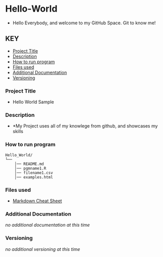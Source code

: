# Hello-World
* Hello Everybody, and welcome to my GitHub Space. Git to know me!
## KEY
* [Project Title](#Project-Title)
* [Description](#Description)
* [How to run program](#How-to-run-program)
* [Files used](#Files-used)
* [Additional Documentation](#Additional-Documentation)
* [Versioning](#Versioning)
  
### Project Title
* Hello World Sample
  
### Description
* *My Project uses all of my knowlege from github, and showcases my skills
  
### How to run program
```
Hello_World/
└── 
    │── README.md
    │── pgmname1.R
    │── filename1.csv
    │── examples.html
```

### Files used
* [Markdown Cheat Sheet](https://www.markdownguide.org/cheat-sheet/)
  
### Additional Documentation
*no additional documentation at this time*

### Versioning
*no additional versioning at this time*

